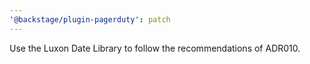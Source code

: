 ```yaml
---
'@backstage/plugin-pagerduty': patch
---
```


Use the Luxon Date Library to follow the recommendations of ADR010.
